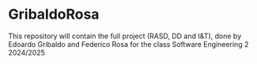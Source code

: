 # GribaldoRosa

This repository will contain the full project (RASD, DD and I&T), done by Edoardo Gribaldo and Federico Rosa for the class Software Engineering 2 2024/2025
